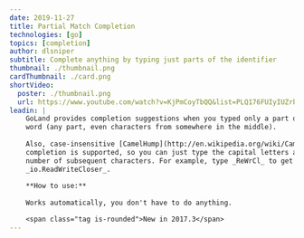```yaml
---
date: 2019-11-27
title: Partial Match Completion
technologies: [go]
topics: [completion]
author: dlsniper
subtitle: Complete anything by typing just parts of the identifier
thumbnail: ./thumbnail.png
cardThumbnail: ./card.png
shortVideo:
  poster: ./thumbnail.png
  url: https://www.youtube.com/watch?v=KjPmCoyTbQQ&list=PLQ176FUIyIUZrbrlz4AY1V8VzBJKZyVlW&index=101
leadin: |
    GoLand provides completion suggestions when you typed only a part of a 
    word (any part, even characters from somewhere in the middle).
    
    Also, case-insensitive [CamelHump](http://en.wikipedia.org/wiki/CamelCase)
    completion is supported, so you can just type the capital letters along with a
    number of subsequent characters. For example, type _ReWrCl_ to get 
    _io.ReadWriteCloser_.
    
    **How to use:**
    
    Works automatically, you don't have to do anything.

    <span class="tag is-rounded">New in 2017.3</span>
---
```

